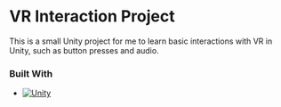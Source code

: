 # VR Interaction Project
This is a small Unity project for me to learn basic interactions with VR in Unity, such as button presses and audio.

### Built With

* [![Unity][Unity-badge]][Unity-url]

[Unity-badge]: https://img.shields.io/badge/Unity-000000?style=for-the-badge&logo=unity&logoColor=white
[Unity-url]: https://www.unity.com/
